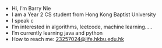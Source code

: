 - Hi, I’m Barry Nie
- I am a Year 2 CS student from Hong Kong Baptist University
- I speak c
- I’m interested in algorithms, leetcode, machine learning.....
- I’m currently learning java and python
- How to reach me: 23257024@life.hkbu.edu.hk


<!---
profGiveMeHighGradePLZ/profGiveMeHighGradePLZ is a ✨ special ✨ repository because its `README.md` (this file) appears on your GitHub profile.
You can click the Preview link to take a look at your changes.
--->
